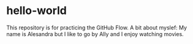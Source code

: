 # hello-world
This repository is for practicing the GitHub Flow.
A bit about myslef: My name is Alesandra but I like to go by Ally and I enjoy watching movies.
